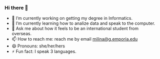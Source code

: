 ### Hi there 👋

<!--
**MariiaIlina1/MariiaIlina1** is a ✨ _special_ ✨ repository because its `README.md` (this file) appears on your GitHub profile.

Here are some ideas to get you started:

- 🔭 I’m currently working on ...
- 🌱 I’m currently learning ...
- 👯 I’m looking to collaborate on ...
- 🤔 I’m looking for help with ...
- 💬 Ask me about ...
- 📫 How to reach me: ...
- 😄 Pronouns: ...
- ⚡ Fun fact: ...
-->

- 🔭 I’m currently working on getting my degree in Informatics.
- 🌱 I’m currently learning how to analize data and speak to the computer.
- 💬 Ask me about how it feels to be an international student from overseas.
- 📫 How to reach me: reach me by email milina@g.emporia.edu
- 😄 Pronouns: she/her/hers
- ⚡ Fun fact: I speak 3 languages.

